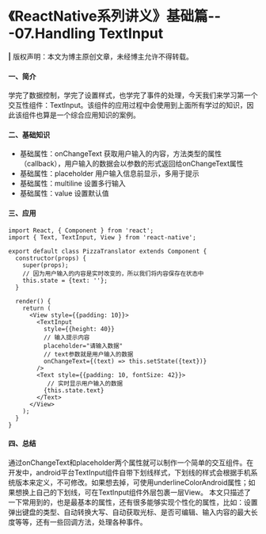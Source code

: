 # 《ReactNative系列讲义》基础篇---07.Handling TextInput
**|** 版权声明：本文为博主原创文章，未经博主允许不得转载。
#### 一、简介
学完了数据控制，学完了设置样式，也学完了事件的处理，今天我们来学习第一个交互性组件：TextInput。该组件的应用过程中会使用到上面所有学过的知识，因此该组件也算是一个综合应用知识的案例。
#### 二、基础知识
* 基础属性：onChangeText 获取用户输入的内容，方法类型的属性（callback），用户输入的数据会以参数的形式返回给onChangeText属性
* 基础属性：placeholder 用户输入信息前显示，多用于提示
* 基础属性：multiline 设置多行输入
* 基础属性：value 设置默认值

#### 三、应用

```
import React, { Component } from 'react';
import { Text, TextInput, View } from 'react-native';

export default class PizzaTranslator extends Component {
  constructor(props) {
    super(props);
    // 因为用户输入的内容是实时改变的，所以我们将内容保存在状态中
    this.state = {text: ''};
  }

  render() {
    return (
      <View style={{padding: 10}}>
        <TextInput
          style={{height: 40}}
          // 输入提示内容
          placeholder="请输入数据"
          // text参数就是用户输入的数据
          onChangeText={(text) => this.setState({text})}
        />
        <Text style={{padding: 10, fontSize: 42}}>
           // 实时显示用户输入的数据
          {this.state.text}
        </Text>
      </View>
    );
  }
}
```

#### 四、总结
通过onChangeText和placeholder两个属性就可以制作一个简单的交互组件。在开发中，android平台TextInput组件自带下划线样式，下划线的样式会根据手机系统版本来定义，不可修改。如果想去掉，可使用underlineColorAndroid属性；如果想换上自己的下划线，可在TextInput组件外层包裹一层View。
本文只描述了一下常用到的，也是最基本的属性，还有很多能够实现个性化的属性，比如：设置弹出键盘的类型、自动转换大写、自动获取光标、是否可编辑、输入内容的最大长度等等，还有一些回调方法，处理各种事件。


